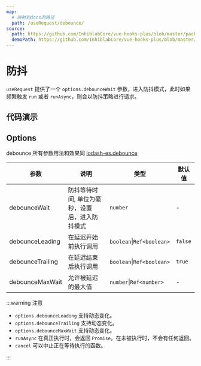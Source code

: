 ```yaml
---
map:
  # 映射到docs的路径
  path: /useRequest/debounce/
source:
  path: https://github.com/InhiblabCore/vue-hooks-plus/blob/master/packages/hooks/src/useRequest/plugins/useDebouncePlugin.ts
  demoPath: https://github.com/InhiblabCore/vue-hooks-plus/blob/master/packages/hooks/src/useRequest/docs/debounce/demo/demo.vue
---
```


# 防抖

`useRequest` 提供了一个 `options.debounceWait` 参数，进入防抖模式，此时如果频繁触发 `run` 或者 `runAsync`，则会以防抖策略进行请求。

## 代码演示

<demo src="./demo/demo.vue"
  language="vue"
  title=""
  desc="input 框中快速输入文本,频繁触发 run，只会在最后一次触发结束后等待 1000ms 执行"> </demo>

## Options

debounce 所有参数用法和效果同 [lodash-es.debounce](https://www.lodash-esjs.com/docs/lodash-es.debounce/)

| 参数 | 说明 | 类型 | 默认值 |
| --- | --- | --- | --- |
| debounceWait | 防抖等待时间, 单位为毫秒，设置后，进入防抖模式 | `number` | - |
| debounceLeading | 在延迟开始前执行调用 | `boolean`\|`Ref<boolean>` | `false` |
| debounceTrailing | 在延迟结束后执行调用 | `boolean`\|`Ref<boolean>` | `true` |
| debounceMaxWait | 允许被延迟的最大值 | `number`\|`Ref<number>` | - |

:::warning 注意

- `options.debounceLeading` 支持动态变化。
- `options.debounceTrailing` 支持动态变化。
- `options.debounceMaxWait` 支持动态变化。
- `runAsync` 在真正执行时，会返回 `Promise`。在未被执行时，不会有任何返回。
- `cancel` 可以中止正在等待执行的函数。

:::
